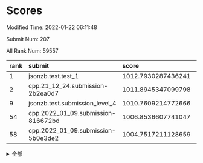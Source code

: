 # Scores

Modified Time: 2022-01-22 06:11:48

Submit Num: 207

All Rank Num: 59557

| rank |               submit               |       score        |       sigma        | pk_num |
| :--- | :--------------------------------- | :----------------- | :----------------- | :----- |
| 1    | jsonzb.test.test_1                 | 1012.7930287436241 | 0.7957273665752722 | 1148   |
| 2    | cpp.21_12_24.submission-2b2ea0d7   | 1011.8945347099798 | 0.7631509717148371 | 1156   |
| 9    | jsonzb.test.submission_level_4     | 1010.7609214772666 | 0.7695125311690534 | 1144   |
| 54   | cpp.2022_01_09.submission-816672bd | 1006.8536607741047 | 0.7238308790153171 | 1154   |
| 58   | cpp.2022_01_09.submission-5b0e3de2 | 1004.7517211128659 | 0.721193830061717  | 1152   |


<details>
<summary>全部</summary>

| rank |                 submit                 |       score        |       sigma        | pk_num |
| :--- | :------------------------------------- | :----------------- | :----------------- | :----- |
| 1    | jsonzb.test.test_1                     | 1012.7930287436241 | 0.7957273665752722 | 1148   |
| 2    | cpp.21_12_24.submission-2b2ea0d7       | 1011.8945347099798 | 0.7631509717148371 | 1156   |
| 3    | gobigger.level_3.submission_level_3_15 | 1011.5244186151398 | 0.756935463344567  | 1150   |
| 4    | gobigger.level_3.submission_level_3_41 | 1011.4419268288998 | 0.7587327086010287 | 1153   |
| 5    | gobigger.level_3.submission_level_3_3  | 1011.1489263823922 | 0.7601613846003488 | 1149   |
| 6    | gobigger.level_3.submission_level_3_21 | 1010.8805133316438 | 0.7613961760183886 | 1149   |
| 7    | gobigger.level_3.submission_level_3_32 | 1010.8782518276649 | 0.746885534140856  | 1149   |
| 8    | gobigger.level_3.submission_level_3_34 | 1010.8691984558134 | 0.7649553561469796 | 1153   |
| 9    | jsonzb.test.submission_level_4         | 1010.7609214772666 | 0.7695125311690534 | 1144   |
| 10   | gobigger.level_3.submission_level_3_27 | 1010.6017844277227 | 0.7509899276008111 | 1157   |
| 11   | gobigger.level_3.submission_level_3_11 | 1010.5850540195271 | 0.7864549061591232 | 1147   |
| 12   | gobigger.level_3.submission_level_3_30 | 1010.5810952931737 | 0.7753074271128535 | 1152   |
| 13   | gobigger.level_3.submission_level_3_38 | 1010.4491775669178 | 0.760846319306879  | 1152   |
| 14   | gobigger.level_3.submission_level_3_8  | 1010.3840311056981 | 0.7697683880340966 | 1154   |
| 15   | gobigger.level_3.submission_level_3_45 | 1010.3728636126995 | 0.7503078343802942 | 1153   |
| 16   | gobigger.level_3.submission_level_3_1  | 1010.3521028453138 | 0.7779760644699175 | 1147   |
| 17   | gobigger.level_3.submission_level_3_49 | 1010.2101879769996 | 0.7444751664180462 | 1145   |
| 18   | gobigger.level_3.submission_level_3_19 | 1010.1534744316018 | 0.7460855766527871 | 1156   |
| 19   | gobigger.level_3.submission_level_3_37 | 1010.1093702912927 | 0.7546847982210945 | 1147   |
| 20   | gobigger.level_3.submission_level_3_42 | 1009.9795679182389 | 0.7918546269253456 | 1147   |
| 21   | gobigger.level_3.submission_level_3_29 | 1009.968256787282  | 0.7669526270711837 | 1144   |
| 22   | gobigger.level_3.submission_level_3_0  | 1009.9681515906645 | 0.7735114019762641 | 1152   |
| 23   | gobigger.level_3.submission_level_3_4  | 1009.8764139449823 | 0.7888445946579418 | 1154   |
| 24   | gobigger.level_3.submission_level_3_40 | 1009.8661271988885 | 0.7472582046616617 | 1155   |
| 25   | gobigger.level_3.submission_level_3_10 | 1009.8590628057218 | 0.7616813876933777 | 1152   |
| 26   | gobigger.level_3.submission_level_3_13 | 1009.6176535696079 | 0.7939793971181597 | 1152   |
| 27   | gobigger.level_3.submission_level_3_2  | 1009.5958240768578 | 0.7664438648050861 | 1153   |
| 28   | gobigger.level_3.submission_level_3_25 | 1009.5926704100222 | 0.7801207625426064 | 1152   |
| 29   | gobigger.level_3.submission_level_3_48 | 1009.5439506121056 | 0.7597796942741037 | 1153   |
| 30   | gobigger.level_3.submission_level_3_46 | 1009.5027085439208 | 0.754242451210286  | 1153   |
| 31   | gobigger.level_3.submission_level_3_35 | 1009.4740584709617 | 0.7410011770635238 | 1149   |
| 32   | gobigger.level_3.submission_level_3_6  | 1009.4718265617969 | 0.7701391095359846 | 1149   |
| 33   | gobigger.level_3.submission_level_3_28 | 1009.4170566686583 | 0.7667286905252437 | 1150   |
| 34   | gobigger.level_3.submission_level_3_26 | 1009.3951864191831 | 0.7717832052872621 | 1154   |
| 35   | gobigger.level_3.submission_level_3_23 | 1009.3911774153485 | 0.7407845649186497 | 1153   |
| 36   | gobigger.level_3.submission_level_3_39 | 1009.3595635906629 | 0.7354997688584856 | 1153   |
| 37   | gobigger.level_3.submission_level_3_33 | 1009.327907361138  | 0.7546684171457717 | 1144   |
| 38   | gobigger.level_3.submission_level_3_18 | 1009.3211708429617 | 0.7761550771560475 | 1149   |
| 39   | gobigger.level_3.submission_level_3_5  | 1009.1256267245914 | 0.748514606975906  | 1152   |
| 40   | gobigger.level_3.submission_level_3_43 | 1009.1146160211899 | 0.7302937157226053 | 1155   |
| 41   | gobigger.level_3.submission_level_3_9  | 1009.1129298712201 | 0.7797894604293581 | 1153   |
| 42   | gobigger.level_3.submission_level_3_16 | 1009.1025592209725 | 0.7468630307113483 | 1150   |
| 43   | gobigger.level_3.submission_level_3_24 | 1009.0398534552771 | 0.7669401356386519 | 1152   |
| 44   | gobigger.level_3.submission_level_3_47 | 1009.0264617807601 | 0.7667181070960845 | 1154   |
| 45   | gobigger.level_3.submission_level_3_31 | 1009.0042268734188 | 0.7249090865865049 | 1148   |
| 46   | gobigger.level_3.submission_level_3_22 | 1008.8287360895794 | 0.7491646642693665 | 1156   |
| 47   | gobigger.level_3.submission_level_3_44 | 1008.6940806554336 | 0.7447511156966924 | 1152   |
| 48   | gobigger.level_3.submission_level_3_14 | 1008.6285380418135 | 0.7595768351895952 | 1152   |
| 49   | gobigger.level_3.submission_level_3_12 | 1008.49216577366   | 0.7386958903512078 | 1146   |
| 50   | gobigger.level_3.submission_level_3_7  | 1008.3306556731209 | 0.7502014753605939 | 1149   |
| 51   | gobigger.level_3.submission_level_3_20 | 1008.3145053145696 | 0.7363421444923318 | 1152   |
| 52   | gobigger.level_3.submission_level_3_17 | 1007.9481496429144 | 0.7266402600208743 | 1151   |
| 53   | gobigger.level_3.submission_level_3_36 | 1007.8592439387331 | 0.746323028749468  | 1153   |
| 54   | cpp.2022_01_09.submission-816672bd     | 1006.8536607741047 | 0.7238308790153171 | 1154   |
| 55   | gobigger.level_1.submission_level_1_11 | 1005.0342307576575 | 0.7225985424242674 | 1150   |
| 56   | gobigger.level_1.submission_level_1_41 | 1005.0261435416028 | 0.7204522754986101 | 1149   |
| 57   | gobigger.level_1.submission_level_1_39 | 1005.0180078276662 | 0.7042397836820525 | 1146   |
| 58   | cpp.2022_01_09.submission-5b0e3de2     | 1004.7517211128659 | 0.721193830061717  | 1152   |
| 59   | gobigger.level_1.submission_level_1_49 | 1004.5422072594544 | 0.7105688352130031 | 1151   |
| 60   | gobigger.level_1.submission_level_1_45 | 1004.3164267647181 | 0.715361000951581  | 1149   |
| 61   | gobigger.level_1.submission_level_1_37 | 1004.3108077674641 | 0.7180288660472665 | 1157   |
| 62   | gobigger.level_1.submission_level_1_13 | 1004.3098440602812 | 0.7223310919373146 | 1153   |
| 63   | gobigger.level_1.submission_level_1_26 | 1004.2532659299471 | 0.7173996174886759 | 1151   |
| 64   | gobigger.level_1.submission_level_1_17 | 1004.1749823795166 | 0.7139496898313444 | 1152   |
| 65   | gobigger.level_1.submission_level_1_24 | 1004.1713761634044 | 0.7230856335315722 | 1150   |
| 66   | gobigger.level_1.submission_level_1_4  | 1004.0923782856929 | 0.7066027118444321 | 1153   |
| 67   | gobigger.level_1.submission_level_1_20 | 1003.991314705296  | 0.721962081335638  | 1149   |
| 68   | gobigger.level_1.submission_level_1_47 | 1003.80761574756   | 0.725441764880578  | 1151   |
| 69   | gobigger.level_1.submission_level_1_30 | 1003.8068618079578 | 0.7148248109150106 | 1150   |
| 70   | gobigger.level_1.submission_level_1_18 | 1003.7962464303943 | 0.7156556700648671 | 1152   |
| 71   | gobigger.level_1.submission_level_1_42 | 1003.7929445187432 | 0.7195661195430973 | 1151   |
| 72   | gobigger.level_1.submission_level_1_28 | 1003.7305241035424 | 0.715977815278265  | 1148   |
| 73   | gobigger.level_1.submission_level_1_46 | 1003.7086121206254 | 0.7071845211818941 | 1148   |
| 74   | gobigger.level_1.submission_level_1_5  | 1003.6734258118521 | 0.7181813726806274 | 1153   |
| 75   | gobigger.level_1.submission_level_1_15 | 1003.5265807142566 | 0.7222711930912984 | 1149   |
| 76   | gobigger.level_1.submission_level_1_1  | 1003.4890000481226 | 0.7058240583348862 | 1153   |
| 77   | gobigger.level_1.submission_level_1_7  | 1003.3613187743825 | 0.7281578739605098 | 1148   |
| 78   | gobigger.level_1.submission_level_1_19 | 1003.3605932347568 | 0.722039987114828  | 1149   |
| 79   | gobigger.level_1.submission_level_1_14 | 1003.3601708552311 | 0.7073689362643827 | 1145   |
| 80   | gobigger.level_1.submission_level_1_27 | 1003.3469212713038 | 0.7096914736212054 | 1151   |
| 81   | gobigger.level_1.submission_level_1_23 | 1003.3213764818009 | 0.7330127068480846 | 1153   |
| 82   | gobigger.level_1.submission_level_1_31 | 1003.3124462954534 | 0.7241682915107941 | 1155   |
| 83   | gobigger.level_1.submission_level_1_22 | 1003.237253365052  | 0.7251856278078914 | 1151   |
| 84   | gobigger.level_1.submission_level_1_16 | 1003.2119259729612 | 0.7061027850270114 | 1153   |
| 85   | gobigger.level_1.submission_level_1_0  | 1003.1953562653077 | 0.7249187060904654 | 1149   |
| 86   | gobigger.level_1.submission_level_1_34 | 1003.1224513582082 | 0.7155187354458358 | 1154   |
| 87   | gobigger.level_1.submission_level_1_8  | 1003.1058744053536 | 0.7184287179531955 | 1150   |
| 88   | gobigger.level_1.submission_level_1_6  | 1003.0778695871726 | 0.7047719464667228 | 1156   |
| 89   | gobigger.level_1.submission_level_1_36 | 1003.0536662753582 | 0.7190830594846295 | 1145   |
| 90   | gobigger.level_1.submission_level_1_43 | 1003.0393895362739 | 0.7190632801128511 | 1149   |
| 91   | gobigger.level_1.submission_level_1_2  | 1002.9312348619425 | 0.717614823366538  | 1149   |
| 92   | gobigger.level_1.submission_level_1_3  | 1002.8291940809524 | 0.7151578126710382 | 1150   |
| 93   | gobigger.level_1.submission_level_1_33 | 1002.7644820023539 | 0.7175222593510124 | 1156   |
| 94   | gobigger.level_1.submission_level_1_12 | 1002.7236362687569 | 0.7115793929181002 | 1150   |
| 95   | gobigger.level_1.submission_level_1_25 | 1002.7218321232097 | 0.712290295884668  | 1145   |
| 96   | gobigger.level_1.submission_level_1_32 | 1002.6963773214027 | 0.7142954738563916 | 1155   |
| 97   | gobigger.level_1.submission_level_1_9  | 1002.6523290900158 | 0.7083927301813636 | 1151   |
| 98   | gobigger.level_1.submission_level_1_29 | 1002.6398587899524 | 0.7274369685040275 | 1156   |
| 99   | gobigger.level_1.submission_level_1_38 | 1002.2339165751853 | 0.708097271703861  | 1149   |
| 100  | gobigger.level_1.submission_level_1_48 | 1002.158738978412  | 0.722353025296097  | 1150   |
| 101  | gobigger.level_1.submission_level_1_10 | 1002.1575269612705 | 0.7058342868953627 | 1150   |
| 102  | gobigger.level_1.submission_level_1_35 | 1002.0898077129484 | 0.7204338938519202 | 1159   |
| 103  | gobigger.level_1.submission_level_1_40 | 1002.0743460764003 | 0.7075268662865557 | 1148   |
| 104  | gobigger.level_1.submission_level_1_21 | 1001.3536966838427 | 0.7114242257881849 | 1152   |
| 105  | gobigger.level_1.submission_level_1_44 | 1000.9760179995865 | 0.6990401319248015 | 1150   |
| 106  | gobigger.random.submission_random_31   | 997.4143545683228  | 0.7056790451860632 | 1150   |
| 107  | gobigger.random.submission_random_21   | 997.356094925018   | 0.7081620498269918 | 1151   |
| 108  | gobigger.random.submission_random_2    | 997.1148686540112  | 0.6997464122234718 | 1154   |
| 109  | gobigger.random.submission_random_20   | 997.0665164986331  | 0.7208722038275646 | 1152   |
| 110  | gobigger.random.submission_random_14   | 997.0426684757945  | 0.7114342787426194 | 1154   |
| 111  | gobigger.random.submission_random_25   | 996.9370584954892  | 0.7085860838262825 | 1151   |
| 112  | gobigger.random.submission_random_19   | 996.7577352657587  | 0.7200395211665841 | 1148   |
| 113  | gobigger.random.submission_random_18   | 996.5735822495303  | 0.6932926068288983 | 1150   |
| 114  | gobigger.random.submission_random_40   | 996.5226819284421  | 0.7301176314562733 | 1146   |
| 115  | gobigger.random.submission_random_44   | 996.4970638365546  | 0.7093816282243608 | 1151   |
| 116  | gobigger.random.submission_random_8    | 996.412050684103   | 0.7110035315809299 | 1153   |
| 117  | gobigger.random.submission_random_22   | 996.3681092677242  | 0.7192129949479962 | 1154   |
| 118  | gobigger.random.submission_random_13   | 996.3102856153382  | 0.7026580803399665 | 1145   |
| 119  | gobigger.random.submission_random_23   | 996.2754377267364  | 0.7160796820506481 | 1158   |
| 120  | gobigger.random.submission_random_29   | 996.1900919868295  | 0.7047768630418565 | 1148   |
| 121  | gobigger.random.submission_random_48   | 996.1828491613868  | 0.7118889946641206 | 1153   |
| 122  | gobigger.random.submission_random_24   | 996.1295222955009  | 0.707499604293479  | 1147   |
| 123  | gobigger.random.submission_random_27   | 996.1166858609271  | 0.7135909024468499 | 1148   |
| 124  | gobigger.random.submission_random_26   | 996.0401568911202  | 0.7012683237786236 | 1150   |
| 125  | gobigger.random.submission_random_5    | 996.0060786465732  | 0.7067678753895972 | 1151   |
| 126  | gobigger.random.submission_random_32   | 995.9792960068489  | 0.7136317087845172 | 1149   |
| 127  | gobigger.random.submission_random_16   | 995.9734147976317  | 0.7184679448648369 | 1152   |
| 128  | gobigger.random.submission_random_35   | 995.933460369255   | 0.709025953084085  | 1155   |
| 129  | gobigger.random.submission_random_43   | 995.8744853298845  | 0.71337985958621   | 1155   |
| 130  | gobigger.random.submission_random_6    | 995.814403199902   | 0.7117717178235212 | 1154   |
| 131  | gobigger.random.submission_random_41   | 995.7857022418024  | 0.7123520505700746 | 1152   |
| 132  | gobigger.random.submission_random_12   | 995.750302248795   | 0.7073459746160199 | 1148   |
| 133  | gobigger.random.submission_random_9    | 995.6969428074476  | 0.7182211532822663 | 1151   |
| 134  | gobigger.random.submission_random_1    | 995.6959452507865  | 0.6977370953652179 | 1154   |
| 135  | gobigger.random.submission_random_17   | 995.6280742557253  | 0.7093184312823035 | 1149   |
| 136  | gobigger.random.submission_random_49   | 995.5965003062223  | 0.7120847561495196 | 1151   |
| 137  | gobigger.random.submission_random_38   | 995.5673255987576  | 0.6973446649628621 | 1152   |
| 138  | gobigger.random.submission_random_30   | 995.4981762451937  | 0.7184056278620161 | 1150   |
| 139  | gobigger.random.submission_random_37   | 995.4598461164461  | 0.7138948516641137 | 1150   |
| 140  | gobigger.random.submission_random_28   | 995.4426013144584  | 0.7167235484454896 | 1150   |
| 141  | gobigger.random.submission_random_7    | 995.3451385308241  | 0.7180558607425017 | 1152   |
| 142  | gobigger.random.submission_random_47   | 995.3442980530453  | 0.723335784790043  | 1152   |
| 143  | gobigger.random.submission_random_15   | 995.3322166823648  | 0.7106566035546774 | 1154   |
| 144  | gobigger.random.submission_random_45   | 995.3106633397593  | 0.7225310139459652 | 1156   |
| 145  | gobigger.random.submission_random_46   | 995.2757164548377  | 0.7241447787346404 | 1149   |
| 146  | gobigger.random.submission_random_34   | 995.2742243094971  | 0.7142295580191952 | 1157   |
| 147  | gobigger.random.submission_random_42   | 995.1767371571895  | 0.7076059781454038 | 1145   |
| 148  | gobigger.random.submission_random_36   | 995.1591947084509  | 0.7141119065743929 | 1153   |
| 149  | gobigger.random.submission_random_11   | 995.0785856536116  | 0.72173478036706   | 1147   |
| 150  | gobigger.random.submission_random_33   | 995.0684538935304  | 0.7295743396963333 | 1151   |
| 151  | gobigger.random.submission_random_0    | 995.0054920293766  | 0.7225598471022693 | 1149   |
| 152  | gobigger.random.submission_random_4    | 994.9626242858023  | 0.7223478039230782 | 1146   |
| 153  | gobigger.random.submission_random_3    | 994.8968994386095  | 0.714909789114357  | 1150   |
| 154  | gobigger.random.submission_random_39   | 994.7063448209375  | 0.7247328873974078 | 1150   |
| 155  | gobigger.random.submission_random_10   | 994.4796101438279  | 0.7220616677765739 | 1149   |
| 156  | gobigger.level_2.submission_level_2_30 | 993.9652937311037  | 0.7202400992352928 | 1146   |
| 157  | gobigger.level_2.submission_level_2_11 | 993.7429945549833  | 0.7321633125773419 | 1154   |
| 158  | gobigger.level_2.submission_level_2_24 | 993.619942966857   | 0.7270950576152924 | 1150   |
| 159  | gobigger.level_2.submission_level_2_43 | 993.4695902214147  | 0.7308852369440201 | 1152   |
| 160  | gobigger.level_2.submission_level_2_49 | 993.3307961427422  | 0.7508667894282658 | 1147   |
| 161  | gobigger.level_2.submission_level_2_6  | 993.2956227052898  | 0.7192743149706877 | 1156   |
| 162  | gobigger.level_2.submission_level_2_29 | 993.0523911275712  | 0.732997115052932  | 1152   |
| 163  | gobigger.level_2.submission_level_2_38 | 992.9029910258253  | 0.7467915816433995 | 1152   |
| 164  | gobigger.level_2.submission_level_2_21 | 992.81357159953    | 0.7348072559868029 | 1147   |
| 165  | gobigger.level_2.submission_level_2_5  | 992.7285400712418  | 0.7466497116493583 | 1154   |
| 166  | gobigger.level_2.submission_level_2_44 | 992.7274636755736  | 0.7526594790609421 | 1145   |
| 167  | gobigger.level_2.submission_level_2_33 | 992.625067161669   | 0.7418659716661126 | 1154   |
| 168  | gobigger.level_2.submission_level_2_34 | 992.6152752719021  | 0.7438817555202534 | 1149   |
| 169  | gobigger.level_2.submission_level_2_4  | 992.5688720248535  | 0.7293244769291058 | 1148   |
| 170  | gobigger.level_2.submission_level_2_20 | 992.5373165702855  | 0.7381222980624167 | 1155   |
| 171  | gobigger.level_2.submission_level_2_35 | 992.5047076639706  | 0.7301188793702335 | 1149   |
| 172  | gobigger.level_2.submission_level_2_1  | 992.5016745957936  | 0.7315365806850129 | 1148   |
| 173  | gobigger.level_2.submission_level_2_41 | 992.4807521242128  | 0.7500224119530916 | 1152   |
| 174  | gobigger.level_2.submission_level_2_2  | 992.4739757035421  | 0.7310729756044284 | 1148   |
| 175  | gobigger.level_2.submission_level_2_36 | 992.4428930475717  | 0.7228211471955917 | 1151   |
| 176  | gobigger.level_2.submission_level_2_12 | 992.433170352649   | 0.7390622328105981 | 1153   |
| 177  | gobigger.level_2.submission_level_2_9  | 992.4136166812423  | 0.7250090853242847 | 1150   |
| 178  | gobigger.level_2.submission_level_2_22 | 992.3822896913267  | 0.759936235588201  | 1151   |
| 179  | gobigger.level_2.submission_level_2_39 | 992.3387988619869  | 0.7453997903599751 | 1145   |
| 180  | gobigger.level_2.submission_level_2_32 | 992.2085554844714  | 0.7524183910989098 | 1146   |
| 181  | gobigger.level_2.submission_level_2_42 | 992.1805767595254  | 0.7475926433519312 | 1152   |
| 182  | gobigger.level_2.submission_level_2_26 | 992.0885990782518  | 0.7236483865162148 | 1154   |
| 183  | gobigger.level_2.submission_level_2_3  | 992.088235954419   | 0.7527520926492726 | 1153   |
| 184  | gobigger.level_2.submission_level_2_23 | 992.0857848924783  | 0.749353541386422  | 1150   |
| 185  | gobigger.level_2.submission_level_2_17 | 992.0363118215105  | 0.7376492776547332 | 1146   |
| 186  | gobigger.level_2.submission_level_2_37 | 992.0186863761029  | 0.7527651876642443 | 1151   |
| 187  | gobigger.level_2.submission_level_2_7  | 991.9186387669129  | 0.7504055519662619 | 1154   |
| 188  | gobigger.level_2.submission_level_2_8  | 991.8711170256796  | 0.7399736612065438 | 1153   |
| 189  | gobigger.level_2.submission_level_2_45 | 991.8524434461467  | 0.7618480628388298 | 1156   |
| 190  | gobigger.level_2.submission_level_2_48 | 991.7986014621362  | 0.7490581891177179 | 1149   |
| 191  | gobigger.level_2.submission_level_2_46 | 991.7652920529764  | 0.7301506622816706 | 1144   |
| 192  | gobigger.level_2.submission_level_2_25 | 991.7342022343989  | 0.7363239147341639 | 1149   |
| 193  | gobigger.level_2.submission_level_2_31 | 991.625859485595   | 0.7520768064227024 | 1150   |
| 194  | gobigger.level_2.submission_level_2_40 | 991.5969482597711  | 0.7393781457399186 | 1146   |
| 195  | gobigger.level_2.submission_level_2_14 | 991.5628111317867  | 0.7520062369203455 | 1152   |
| 196  | gobigger.level_2.submission_level_2_13 | 991.4730740985436  | 0.769302941798361  | 1152   |
| 197  | gobigger.level_2.submission_level_2_15 | 991.2683892194302  | 0.7383590061130854 | 1152   |
| 198  | gobigger.level_2.submission_level_2_47 | 991.2018699525629  | 0.7428376680254691 | 1150   |
| 199  | gobigger.level_2.submission_level_2_18 | 991.0949359860904  | 0.7664269233826245 | 1147   |
| 200  | gobigger.level_2.submission_level_2_10 | 991.0325584133949  | 0.7483095157674332 | 1160   |
| 201  | gobigger.level_2.submission_level_2_0  | 990.8614868021128  | 0.7573012835461844 | 1153   |
| 202  | gobigger.level_2.submission_level_2_28 | 990.637822226252   | 0.76211534361346   | 1152   |
| 203  | gobigger.level_2.submission_level_2_19 | 990.5782519700423  | 0.7636626462901186 | 1149   |
| 204  | gobigger.level_2.submission_level_2_16 | 990.53852120798    | 0.7811566061576027 | 1148   |
| 205  | gobigger.level_2.submission_level_2_27 | 989.9990101050957  | 0.7665770082348953 | 1154   |
| 206  | gobigger.none.submission_none_0        | 976.8944348390751  | 1.3655044292579488 | 1150   |
| 207  | gobigger.none.submission_none_1        | 975.7735306043078  | 1.4882846981705045 | 1152   |

</details>